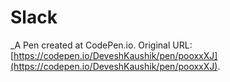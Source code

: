 # Slack
 _A Pen created at CodePen.io. Original URL: [https://codepen.io/DeveshKaushik/pen/pooxxXJ](https://codepen.io/DeveshKaushik/pen/pooxxXJ).

 